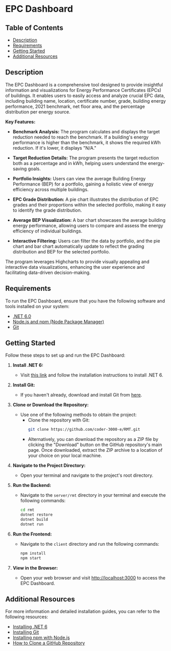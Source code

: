 # EPC Dashboard

## Table of Contents
- [Description](#description)
- [Requirements](#requirements)
- [Getting Started](#getting-started)
- [Additional Resources](#additional-resources)

## Description
The EPC Dashboard is a comprehensive tool designed to provide insightful information and visualizations for Energy Performance Certificates (EPCs) of buildings. It enables users to easily access and analyze crucial EPC data, including building name, location, certificate number, grade, building energy performance, 2021 benchmark, net floor area, and the percentage distribution per energy source.

**Key Features:**

- **Benchmark Analysis:** The program calculates and displays the target reduction needed to reach the benchmark. If a building's energy performance is higher than the benchmark, it shows the required kWh reduction. If it's lower, it displays "N/A."

- **Target Reduction Details:** The program presents the target reduction both as a percentage and in kWh, helping users understand the energy-saving goals.

- **Portfolio Insights:** Users can view the average Building Energy Performance (BEP) for a portfolio, gaining a holistic view of energy efficiency across multiple buildings.

- **EPC Grade Distribution:** A pie chart illustrates the distribution of EPC grades and their proportions within the selected portfolio, making it easy to identify the grade distribution.

- **Average BEP Visualization:** A bar chart showcases the average building energy performance, allowing users to compare and assess the energy efficiency of individual buildings.

- **Interactive Filtering:** Users can filter the data by portfolio, and the pie chart and bar chart automatically update to reflect the grading distribution and BEP for the selected portfolio.

The program leverages Highcharts to provide visually appealing and interactive data visualizations, enhancing the user experience and facilitating data-driven decision-making.

## Requirements
To run the EPC Dashboard, ensure that you have the following software and tools installed on your system:

- [.NET 6.0](https://dotnet.microsoft.com/en-us/download/dotnet/6.0)
- [Node.js and npm (Node Package Manager)](https://docs.npmjs.com/downloading-and-installing-node-js-and-npm)
- [Git](https://git-scm.com/downloads)

## Getting Started
Follow these steps to set up and run the EPC Dashboard:

1. **Install .NET 6:**
   - Visit [this link](https://dotnet.microsoft.com/en-us/download/dotnet/6.0) and follow the installation instructions to install .NET 6.

2. **Install Git:**
   - If you haven't already, download and install Git from [here](https://git-scm.com/downloads).

3. **Clone or Download the Repository:**
   - Use one of the following methods to obtain the project:
     - Clone the repository with Git:
       ```bash
       git clone https://github.com/coder-3000-e/RMT.git
       ```
     - Alternatively, you can download the repository as a ZIP file by clicking the "Download" button on the GitHub repository's main page. Once downloaded, extract the ZIP archive to a location of your choice on your local machine.

4. **Navigate to the Project Directory:**
   - Open your terminal and navigate to the project's root directory.

5. **Run the Backend:**
   - Navigate to the `server/rmt` directory in your terminal and execute the following commands:
     ```bash
     cd rmt
     dotnet restore
     dotnet build
     dotnet run
     ```

6. **Run the Frontend:**
   - Navigate to the `client` directory and run the following commands:
     ```bash
     npm install
     npm start
     ```

7. **View in the Browser:**
   - Open your web browser and visit [http://localhost:3000](http://localhost:3000) to access the EPC Dashboard.

## Additional Resources
For more information and detailed installation guides, you can refer to the following resources:

- [Installing .NET 6](https://dotnet.microsoft.com/en-us/download/dotnet/6.0)
- [Installing Git](https://git-scm.com/downloads)
- [Installing npm with Node.js](https://docs.npmjs.com/downloading-and-installing-node-js-and-npm)
- [How to Clone a GitHub Repository](https://docs.github.com/en/repositories/creating-and-managing-repositories/cloning-a-repository)
